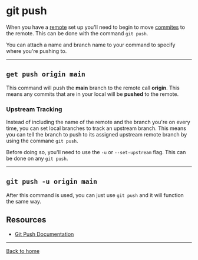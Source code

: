 # git push

When you have a [remote](./Remote.md) set up you'll need to begin to move [commites](./Commit.md) to the remote. This can be done with the command `git push`.

You can attach a name and branch name to your command to specify where you're pushing to.

---
`get push origin main`
---

This command will push the **main** branch to the remote call **origin**.
This means any commits that are in your local will be **pushed** to the remote.

### Upstream Tracking

Instead of including the name of the remote and the branch you're on every time, you can set local branches to track an upstream branch. This means you can tell the branch to push to its assigned upstream remote branch by using the commane `git push`.

Before doing so, you'll need to use the `-u` or `--set-upstream` flag. This can be done on any `git push`.

---
`git push -u origin main`
---

After this command is used, you can just use `git push` and it will function the same way.

## Resources

- [ Git Push Documentation](https://git-scm.com/docs/git-push)

---
[Back to home](../README.md)